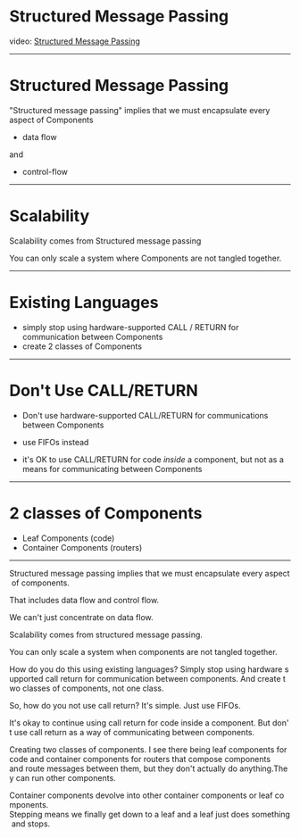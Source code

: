 # Structured Message Passing
video: [Structured Message Passing](https://share.descript.com/view/pDyKpgerYRq)

---
# Structured Message Passing

"Structured message passing" implies that we must encapsulate every aspect of Components

- data flow

and 

- control-flow

---
# Scalability
Scalability comes from Structured message passing 

You can only scale a system where Components are not tangled together.

---

# Existing Languages
   - simply stop using hardware-supported CALL / RETURN for communication between Components
   - create 2 classes of Components

---

# Don't Use CALL/RETURN
- Don't use hardware-supported CALL/RETURN for communications between Components

- use FIFOs instead

- it's OK to use CALL/RETURN for code *inside* a component, but not as a means for communicating between Components

---

# 2 classes of Components
- Leaf Components (code)
- Container Components (routers)

---

Structured message passing implies that we must encapsulate every aspect of components.

That includes data flow and control flow.

We can't just concentrate on data flow.

Scalability comes from structured message passing.

You can only scale a system when components are not tangled together.

How do you do this using existing languages? Simply stop using hardware supported call return for communication between components. And create two classes of components, not one class.

So, how do you not use call return? It's simple. Just use FIFOs.

It's okay to continue using call return for code inside a component. But don't use call return as a way of communicating between components.

Creating two classes of components. I see there being leaf components for code and container components for routers that compose components and route messages between them, but they don't actually do anything.They can run other components.

Container components devolve into other container components or leaf components.  Stepping means we finally get down to a leaf and a leaf just does something and stops.